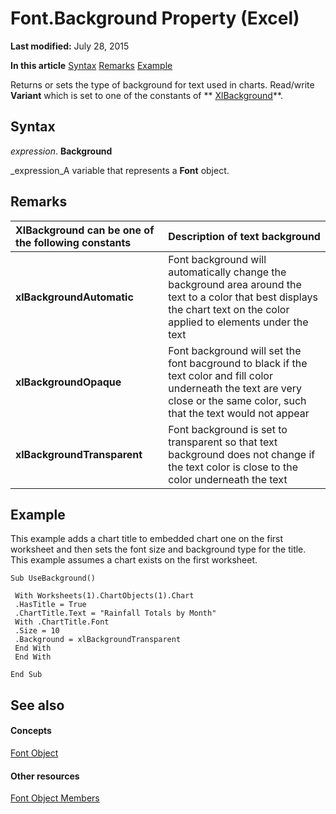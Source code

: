 
# Font.Background Property (Excel)

 **Last modified:** July 28, 2015

 **In this article**
 [Syntax](#sectionSection0)
 [Remarks](#sectionSection1)
 [Example](#sectionSection2)


Returns or sets the type of background for text used in charts. Read/write  **Variant** which is set to one of the constants of ** [XlBackground](adb11cc8-4a10-942d-d40c-69902b526cca.md)**.


## Syntax
<a name="sectionSection0"> </a>

 _expression_. **Background**

 _expression_A variable that represents a  **Font** object.


## Remarks
<a name="sectionSection1"> </a>





|**XlBackground can be one of the following constants**|**Description of text background**|
|:-----|:-----|
| **xlBackgroundAutomatic**|Font background will automatically change the background area around the text to a color that best displays the chart text on the color applied to elements under the text|
| **xlBackgroundOpaque**|Font background will set the font bacground to black if the text color and fill color underneath the text are very close or the same color, such that the text would not appear|
| **xlBackgroundTransparent**|Font background is set to transparent so that text background does not change if the text color is close to the color underneath the text|

## Example
<a name="sectionSection2"> </a>

This example adds a chart title to embedded chart one on the first worksheet and then sets the font size and background type for the title. This example assumes a chart exists on the first worksheet.


```
Sub UseBackground() 
 
 With Worksheets(1).ChartObjects(1).Chart 
 .HasTitle = True 
 .ChartTitle.Text = "Rainfall Totals by Month" 
 With .ChartTitle.Font 
 .Size = 10 
 .Background = xlBackgroundTransparent 
 End With 
 End With 
 
End Sub
```


## See also
<a name="sectionSection2"> </a>


#### Concepts


 [Font Object](f4788ba4-1c4c-2f03-4d73-194bc9316825.md)
#### Other resources


 [Font Object Members](537d89ae-59c5-0420-029a-32a2c385f02c.md)
